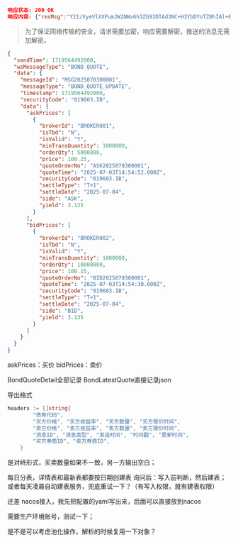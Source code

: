 ```json
响应状态: 200 OK
响应内容: {"resMsg":"Y21/VyeVlXXPumJW2NWv6h3ZG93DTAd3NC+H3YbDYoTZ0hIAl+6U35kGf9dH0+BVz0kkf+NNPn8eWdkf5olB2uEpBXwj82EZyElNAtxMy+g=","resKey":"C1FjcyhxYsK8e5PhtZpfPV/OdZe5GGmSJ1BcAtxp6WMcQMYB44sY5i3jcY6CGyRVbyinvLrldhScIyC06tUPiARexGHrHHT0AppJWAEjy6gXtyRbz44Gk0dMSBL3fmtzpNmYX6sFsAouhrPi7zN5KSoL/fco0eBDCObcmKal/9I="}
```

> 为了保证网络传输的安全，请求需要加密，响应需要解密。推送的消息无需加解密。

```json
{
  "sendTime": 1719564492000,
  "wsMessageType": "BOND_QUOTE",
  "data": {
    "messageId": "MSG2025070300001",
    "messageType": "BOND_QUOTE_UPDATE",
    "timestamp": 1719564492000,
    "securityCode": "019603.IB",
    "data": {
      "askPrices": [
        {
          "brokerId": "BROKER001",
          "isTbd": "N",
          "isValid": "Y",
          "minTransQuantity": 1000000,
          "orderQty": 5000000,
          "price": 100.25,
          "quoteOrderNo": "ASK2025070300001",
          "quoteTime": "2025-07-03T14:54:52.000Z",
          "securityCode": "019603.IB",
          "settleType": "T+1",
          "settleDate": "2025-07-04",
          "side": "ASK",
          "yield": 3.125
        }
      ],
      "bidPrices": [
        {
          "brokerId": "BROKER002",
          "isTbd": "N",
          "isValid": "Y",
          "minTransQuantity": 1000000,
          "orderQty": 10000000,
          "price": 100.15,
          "quoteOrderNo": "BID2025070300001",
          "quoteTime": "2025-07-03T14:54:30.000Z",
          "securityCode": "019603.IB",
          "settleType": "T+1",
          "settleDate": "2025-07-04",
          "side": "BID",
          "yield": 3.135
        }
      ]
    }
  }
}
```
askPrices：买价
bidPrices：卖价


BondQuoteDetail全部记录
BondLatestQuote直接记录json

导出格式
```go
headers := []string{
		"债券代码",
		"买方价格", "买方收益率", "买方数量", "买方报价时间",
		"卖方价格", "卖方收益率", "卖方数量", "卖方报价时间",
		"消息ID", "消息类型", "发送时间", "时间戳", "更新时间",
		"买方券商ID", "卖方券商ID",
	}
```
是对峙形式，买卖数量如果不一致，另一方输出空白；

每日分表，详情表和最新表都要按日期创建表
询问后：写入前判断，然后建表；或者每天凌晨自动建表服务，兜底重试一下？（有写入权限，就有建表权限）

还差 nacos接入，我先把配置的yaml写出来，后面可以直接放到nacos

需要生产环境账号，测试一下；

是不是可以考虑池化操作，解析的时候复用一下对象？